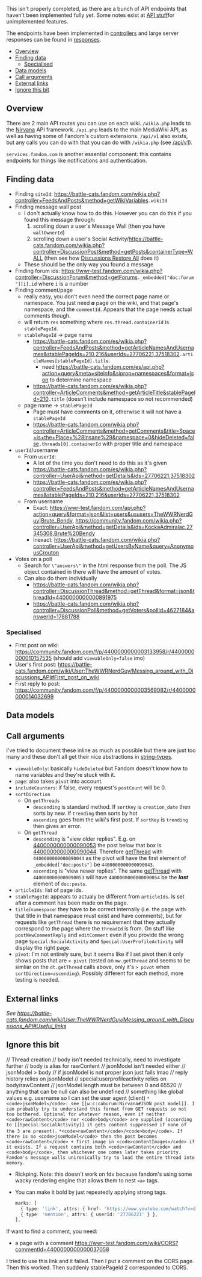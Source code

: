 This isn't properly completed, as there are a bunch of API endpoints that haven't been implemented fully yet. Some notes exist at [API stuff](https://wwr-test.fandom.com/wiki/API_stuff)for unimplemented features.

The endpoints have been implemented in [controllers](../src/lib/controllers/) and large server responses can be found in [responses](../src/lib/responses/).

- [Overview](#overview)
- [Finding data](#finding-data)
  - [Specialised](#specialised)
- [Data models](#data-models)
- [Call arguments](#call-arguments)
- [External links](#external-links)
- [Ignore this bit](#ignore-this-bit)

## Overview

There are 2 main API routes you can use on each wiki. `/wikia.php` leads to the [Nirvana](https://caburum.fandom.com/wiki/Nirvana) API framework. `/api.php` leads to the main MediaWiki API, as well as having some of Fandom's custom extensions. `/api/v1` also exists, but any calls you can do with that you can do with `/wikia.php` (see [/api/v1](https://dev.fandom.com/wiki/Nirvana#/api/v1)).

`services.fandom.com` is another essential component: this contains endpoints for things like notifications and authentication.

## Finding data

- Finding `siteId`: <https://battle-cats.fandom.com/wikia.php?controller=FeedsAndPosts&method=getWikiVariables>`.wikiId`
- Finding message wall post
  - I don't actually know how to do this. However you can do this if you found this message through:
    1. scrolling down a user's Message Wall (then you have `wallOwnerId`)
    2. scrolling down a user's Social Activity/<https://battle-cats.fandom.com/wikia.php?controller=DiscussionPost&method=getPosts&containerType=WALL> (then see how [Discussions Restore All](https://dev.fandom.com/wiki/MediaWiki:Discussions_Restore_All.js) does it)
  - These should be the only way you found a message
- Finding forum ids: <https://wwr-test.fandom.com/wikia.php?controller=DiscussionForum&method=getForums>`._embedded["doc:forum"][i].id` where `i` is a number
- Finding comment/page
  - really easy, you don't even need the correct page name or namespace. You just need **_a_** page on the wiki, and that page's namespace, and the `commentId`. Appears that the page needs actual comments though.
  - will return `res` something where `res.thread.containerId` is `stablePageId`.
  - `stablePageId` -> page name
    - <https://battle-cats.fandom.com/es/wikia.php?controller=FeedsAndPosts&method=getArticleNamesAndUsernames&stablePageIds=210,216&userIds=27706221,37518302>`.articleNames[stablePageId].title`.
      - need <https://battle-cats.fandom.com/es/api.php?action=query&meta=siteinfo&siprop=namespaces&format=json> to determine namespace
    - <https://battle-cats.fandom.com/es/wikia.php?controller=ArticleComments&method=getArticleTitle&stablePageId=210>`.title` (doesn't include namespace so not recommended)
  - page name -> `stablePageId`
    - Page must have comments on it, otherwise it will not have a `stablePageId`
    - <https://battle-cats.fandom.com/wikia.php?controller=ArticleComments&method=getComments&title=Space+is+the+Place+%28Insane%29&namespace=0&hideDeleted=false>`.threads[0].containerId` with proper title and namespace
- `userId`/username
  - From `userId`:
    - A lot of the time you don't need to do this as it's given
    - <https://battle-cats.fandom.com/es/wikia.php?controller=UserApi&method=getDetails&ids=27706221,37518302>
    - <https://battle-cats.fandom.com/es/wikia.php?controller=FeedsAndPosts&method=getArticleNamesAndUsernames&stablePageIds=210,216&userIds=27706221,37518302>
  - From username
    - Exact: <https://wwr-test.fandom.com/api.php?action=query&format=json&list=users&ususers=TheWWRNerdGuy|Brute_Bendy>, <https://community.fandom.com/wikia.php?controller=UserApi&method=getDetails&ids=KockaAdmiralac,27345308,Brute%20Bendy>
    - Inexact: <https://battle-cats.fandom.com/wikia.php?controller=UserApi&method=getUsersByName&query=AnonymousCrouton>
- Votes on a poll
  - Search for `\"answers\"` in the html response from the poll. The JS object contained in there will have the amount of votes.
  - Can also do them individually
    - <https://battle-cats.fandom.com/wikia.php?controller=DiscussionThread&method=getThread&format=json&threadId=4400000000000891975>
    - <https://battle-cats.fandom.com/wikia.php?controller=DiscussionPoll&method=getVoters&pollId=4627184&answerId=17881788>

### Specialised

- First post on wiki: https://community.fandom.com/f/p/4400000000003133958/r/4400000000010157535 (should add `viewableOnly=false` imo)
- User's first post: https://battle-cats.fandom.com/wiki/User:TheWWRNerdGuy/Messing_around_with_Discussions_API#First_post_on_wiki
- First reply to post: https://community.fandom.com/f/p/4400000000003569082/r/4400000000014032699

## Data models

## Call arguments

I've tried to document these inline as much as possible but there are just too many and these don't all get their nice abstractions in [string-types](../src/lib/controllers/types/string-types.ts).

<!-- prettier-ignore -->
- `viewableOnly`: basically `hideDeleted` but Fandom doesn't know how to name variables and they're stuck with it.
- `page`: also takes `pivot` into account.
- `includeCounters`: if false, every request's `postCount` will be 0.
- `sortDirection`
	- On `getThreads`
		- `descending` is standard method. If `sortKey` is `creation_date` then sorts by new. If `trending` then sorts by hot
		- `ascending` goes from the wiki's first post. If `sortKey` is `trending` then gives an error.
	- On `getThread`
		- `descending` is "view older replies". E.g. on [4400000000000090053](https://wwr-test.fandom.com/f/p/4400000000000037009/r/4400000000000090053) the post below that box is [4400000000000090044](https://wwr-test.fandom.com/f/p/4400000000000037009/r/4400000000000090044). Therefore [getThread](https://wwr-test.fandom.com/wikia.php?controller=DiscussionThread&method=getThread&threadId=4400000000000037009&sortDirection=descending&pivot=4400000000000090044&responseGroup=full) with `4400000000000090044` as the pivot will have the first element of `_embedded["doc:posts"]` be `4400000000000090043`.
		- `ascending` is "view newer replies". The same [getThread](https://wwr-test.fandom.com/wikia.php?controller=DiscussionThread&method=getThread&threadId=4400000000000037009&sortDirection=descending&pivot=4400000000000090053&responseGroup=full) with `4400000000000090053` will have `4400000000000090054` be the ***last*** element of `doc:posts`.
- `articleIds`: list of page ids.
- `stablePageId`: appears to actualy be different from `articleIds`. Is set after a comment has been made on the page.
- `title`/`namespace`: they have to be correct internally (i.e. the page with that title in that namespace must exist and have comments), but for requests like `getThread` there is no requirement that they actually correspond to the page where the `threadId` is from. On stuff like `postNewCommentReply` and `editComment` even if you provide the wrong page `Special:SocialActivity` and `Special:UserProfileActivity` will display the right page.
- `pivot`: I'm not entirely sure, but it seems like if I set pivot then it only shows posts that are `< pivot` (tested on `mw.getThread` and seems to be simliar on the `dt.getThread` calls above, only it's `> pivot` when `sortDirection=ascending`). Possibly different for each method, more testing is needed.

## External links

_See <https://battle-cats.fandom.com/wiki/User:TheWWRNerdGuy/Messing_around_with_Discussions_API#Useful_links>_

## Ignore this bit

// Thread creation
// body isn't needed technically, need to investigate further
// body is alias for rawContent
// jsonModel isn't needed either
// jsonModel > body
// if jsonModel is not proper json just fails lmao
// reply history relies on jsonModel
// special:userprofileactivity relies on body/rawContent
// jsonModel length must be between 0 and 65520
// anything that can be null can also be undefined
// something like global values e.g. username so I can set the user agent (client)
`*<code>jsonModel</code>: see [[w:c:caburum:Nirvana#JSON post model]]. I can probably try to understand this format from GET requests so not too bothered. Optional for whatever reason, even if neither <code>rawContent</code> nor <code>body</code> are supplied (according to [[Special:SocialActivity]] it gets content suppressed if none of the 3 are present).`
`*<code>rawContent</code>/<code>body</code>. If there is no <code>jsonModel</code> then the post becomes <code>rawContent</code> + first image in <code>contentImages</code> if it exists. If a request contains both <code>rawContent</code> and <code>body</code>, then whichever one comes later takes priority.`
`Fandom's message walls unironically try to load the entire thread into memory.`

- Rickping. Note: this doesn't work on fdv because fandom's using some wacky rendering engine that allows them to nest `<a>` tags.
- You can make it bold by just repeatedly applying strong tags.

  ```ts
  marks: [
  	{ type: 'link', attrs: { href: 'https://www.youtube.com/watch?v=dQw4w9WgXcQ' } },
  	{ type: 'mention', attrs: { userId: '27706221' } },
  ],
  ```

If want to find a comment, you need:

- a page with a comment <https://wwr-test.fandom.com/wiki/CORS?commentId=4400000000000037058>

I tried to use this link and it failed. Then I put a comment on the CORS page. Then this worked. Then suddenly stablePageId 2 corresponded to CORS.
